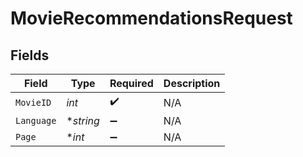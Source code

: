 # MovieRecommendationsRequest


## Fields

| Field              | Type               | Required           | Description        |
| ------------------ | ------------------ | ------------------ | ------------------ |
| `MovieID`          | *int*              | :heavy_check_mark: | N/A                |
| `Language`         | **string*          | :heavy_minus_sign: | N/A                |
| `Page`             | **int*             | :heavy_minus_sign: | N/A                |